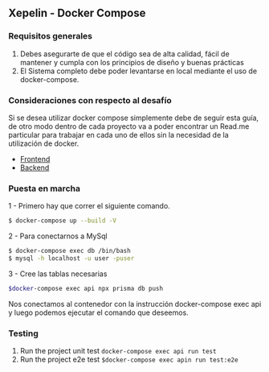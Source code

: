 
## Xepelin - Docker Compose

### Requisitos generales

1. Debes asegurarte de que el código sea de alta calidad, fácil de mantener y cumpla con los principios de diseño y buenas prácticas
2. El Sistema completo debe poder levantarse en local mediante el uso de docker-compose.

### Consideraciones con respecto al desafío
Si se desea utilizar docker compose simplemente debe de seguir esta guía, de otro modo dentro de cada proyecto va a poder encontrar un Read.me particular para trabajar en cada uno de ellos sin la necesidad de la utilización de docker.

- [Frontend](https://github.com/mauriciosneira/xepelin/tree/main/front "Frontend")
- [Backend](https://github.com/mauriciosneira/xepelin/tree/main/backend "Backend")

### Puesta en marcha

1 - Primero hay que correr el siguiente comando.

```bash
$ docker-compose up --build -V
```
2 - Para conectarnos a MySql

```bash
$ docker-compose exec db /bin/bash
$ mysql -h localhost -u user -puser
```
3 - Cree las tablas necesarias
```bash
$docker-compose exec api npx prisma db push
```
Nos conectamos al contenedor con la instrucción docker-compose exec api y luego podemos ejecutar el comando que deseemos.



### Testing 
1. Run the project unit test `docker-compose exec api run test`
2. Run the project e2e test `$docker-compose exec apin run test:e2e`